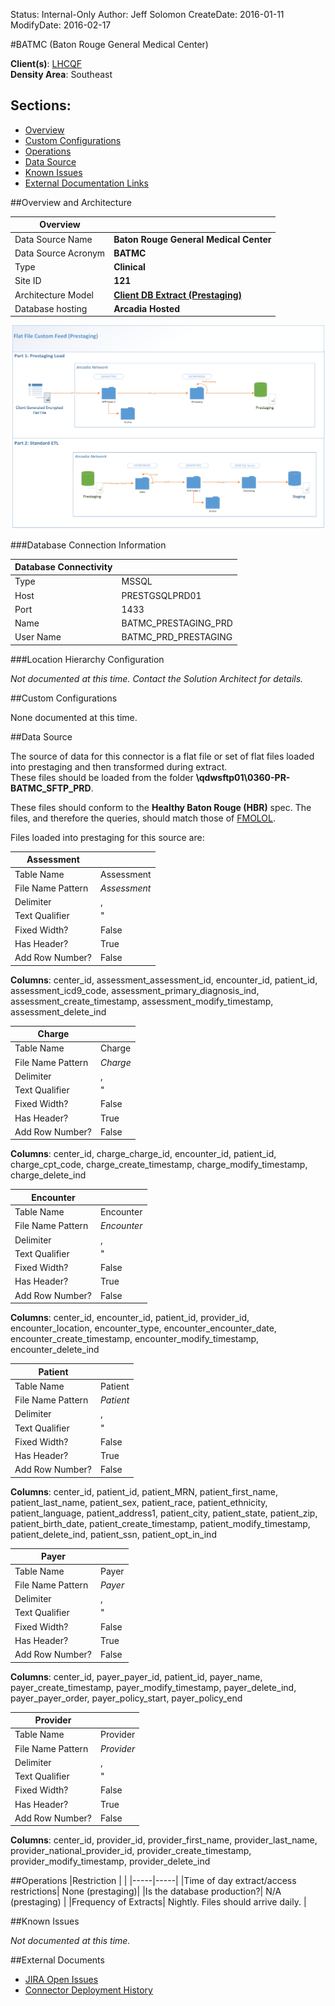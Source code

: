 Status: Internal-Only
Author: Jeff Solomon
CreateDate: 2016-01-11
ModifyDate: 2016-02-17


#BATMC (Baton Rouge General Medical Center)

**Client(s)**: [LHCQF](../LHCQF.md)  
**Density Area**: Southeast   

## Sections:
* [Overview](#overview-and-architecture)
* [Custom Configurations](#custom-configurations)
* [Operations](#operations)
* [Data Source](#data-source)
* [Known Issues](#known-issues)
* [External Documentation Links](#external-documents)

##Overview and Architecture

| Overview ||
|-----|-----|
| Data Source Name| **Baton Rouge General Medical Center** |
| Data Source Acronym| **BATMC** |
| Type | **Clinical** |
| Site ID | **121** |
| Architecture Model | [**Client DB Extract (Prestaging)**](../../Tech_Delivery/Standard-Implementations/Client-DB-Extract-Prestaging.md)|
| Database hosting | **Arcadia Hosted** |


<a href="../../../img/Connector-Client-DB-Extract-Prestaging.png">![](../../img/Connector-Client-DB-Extract-Prestaging.png)</a>

###Database Connection Information  

|Database Connectivity||
|-----|-----|
|Type|MSSQL|
|Host|PRESTGSQLPRD01|
|Port|1433|
|Name|BATMC_PRESTAGING_PRD|
|User Name|BATMC_PRD_PRESTAGING|  


###Location Hierarchy Configuration

*Not documented at this time. Contact the Solution Architect for details.*

##Custom Configurations

None documented at this time. 

##Data Source

The source of data for this connector is a flat file or set of flat files loaded into prestaging and then transformed during extract.  
These files should be loaded from the folder **\\qdwsftp01\0360-PR-BATMC_SFTP_PRD**. 

These files should conform to the **Healthy Baton Rouge (HBR)** spec.  The files, and therefore the queries, should match those of [FMOLOL](./FMOLOL.md).  

Files loaded into prestaging for this source are:  


|Assessment||
|-----|-----|
| Table Name | Assessment|
| File Name Pattern | _Assessment_|
| Delimiter | ,|
| Text Qualifier | "|
| Fixed Width? | False|
| Has Header? | True|
| Add Row Number? | False|  

**Columns**: center_id, assessment_assessment_id, encounter_id, patient_id, assessment_icd9_code, assessment_primary_diagnosis_ind, assessment_create_timestamp, assessment_modify_timestamp, assessment_delete_ind  

|Charge||
|-----|-----|
| Table Name | Charge|
| File Name Pattern | _Charge_|
| Delimiter | ,|
| Text Qualifier | "|
| Fixed Width? | False|
| Has Header? | True|
| Add Row Number? | False|  

**Columns**: center_id, charge_charge_id, encounter_id, patient_id, charge_cpt_code, charge_create_timestamp, charge_modify_timestamp, charge_delete_ind  

|Encounter||
|-----|-----|
| Table Name | Encounter|
| File Name Pattern | _Encounter_|
| Delimiter | ,|
| Text Qualifier | "|
| Fixed Width? | False|
| Has Header? | True|
| Add Row Number? | False|  

**Columns**: center_id, encounter_id, patient_id, provider_id, encounter_location, encounter_type, encounter_encounter_date, encounter_create_timestamp, encounter_modify_timestamp, encounter_delete_ind  

|Patient||
|-----|-----|
| Table Name | Patient|
| File Name Pattern | _Patient_|
| Delimiter | ,|
| Text Qualifier | "|
| Fixed Width? | False|
| Has Header? | True|
| Add Row Number? | False|  

**Columns**: center_id, patient_id, patient_MRN, patient_first_name, patient_last_name, patient_sex, patient_race, patient_ethnicity, patient_language, patient_address1, patient_city, patient_state, patient_zip, patient_birth_date, patient_create_timestamp, patient_modify_timestamp, patient_delete_ind, patient_ssn, patient_opt_in_ind  

|Payer||
|-----|-----|
| Table Name | Payer|
| File Name Pattern | _Payer_|
| Delimiter | ,|
| Text Qualifier | "|
| Fixed Width? | False|
| Has Header? | True|
| Add Row Number? | False|  

**Columns**: center_id, payer_payer_id, patient_id, payer_name, payer_create_timestamp, payer_modify_timestamp, payer_delete_ind, payer_payer_order, payer_policy_start, payer_policy_end  

|Provider||
|-----|-----|
| Table Name | Provider|
| File Name Pattern | _Provider_|
| Delimiter | ,|
| Text Qualifier | "|
| Fixed Width? | False|
| Has Header? | True|
| Add Row Number? | False|  

**Columns**: center_id, provider_id, provider_first_name, provider_last_name, provider_national_provider_id, provider_create_timestamp, provider_modify_timestamp, provider_delete_ind  

##Operations
|Restriction | |
|-----|-----|
|Time of day extract/access restrictions| None (prestaging)|
|Is the database production?| N/A (prestaging)  |
|Frequency of Extracts| Nightly. Files should arrive daily. |

##Known Issues

*Not documented at this time.*

##External Documents
- [JIRA Open Issues](https://jira.arcadiasolutions.com/issues/?jql=(labels%20%3D%20OCHSNER%20or%20%22Data%20Source%20Acronym%22%20~%20OCHSNER)%20and%20status%20!%3D%20Closed)
- [Connector Deployment History](https://github.com/arcadia/qdw/wiki/connector-version)
